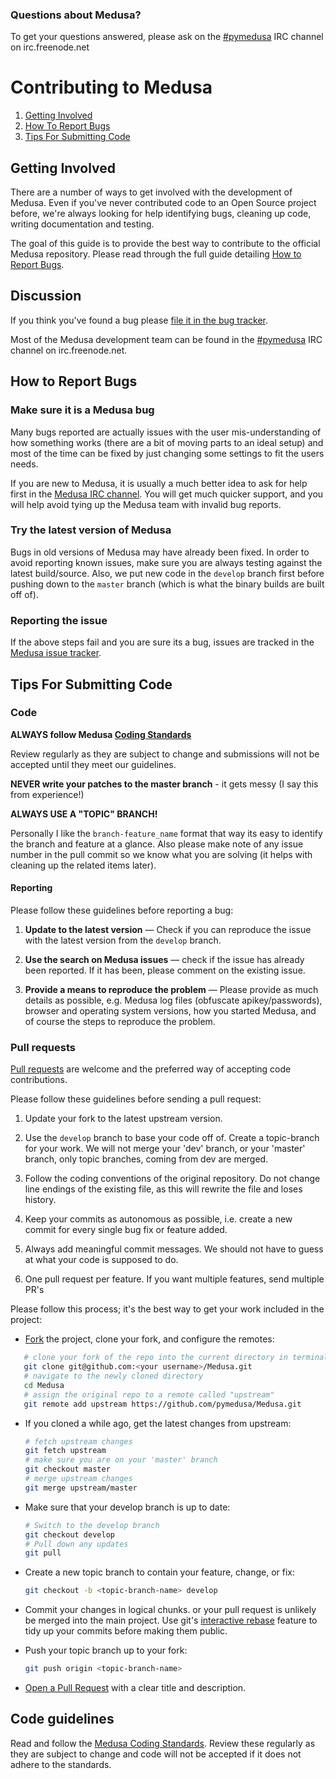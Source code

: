 ### Questions about Medusa?

To get your questions answered, please ask on the [#pymedusa](http://webchat.freenode.net/?channels=pymedusa) IRC channel on irc.freenode.net

# Contributing to Medusa

1. [Getting Involved](#getting-involved)
2. [How To Report Bugs](#how-to-report-bugs)
3. [Tips For Submitting Code](#tips-for-submitting-code)


## Getting Involved

There are a number of ways to get involved with the development of Medusa. Even if you've never contributed code to an Open Source project before, we're always looking for help identifying bugs, cleaning up code, writing documentation and testing.

The goal of this guide is to provide the best way to contribute to the official Medusa repository. Please read through the full guide detailing [How to Report Bugs](#how-to-report-bugs).

## Discussion

If you think you've found a bug please [file it in the bug tracker](#how-to-report-bugs).

Most of the Medusa development team can be found in the [#pymedusa](http://webchat.freenode.net/?channels=pymedusa) IRC channel on irc.freenode.net.


## How to Report Bugs

### Make sure it is a Medusa bug

Many bugs reported are actually issues with the user mis-understanding of how something works (there are a bit of moving parts to an ideal setup) and most of the time can be fixed by just changing some settings to fit the users needs.

If you are new to Medusa, it is usually a much better idea to ask for help first in the [Medusa IRC channel](http://webchat.freenode.net/?channels=pymedusa). You will get much quicker support, and you will help avoid tying up the Medusa team with invalid bug reports.

### Try the latest version of Medusa

Bugs in old versions of Medusa may have already been fixed. In order to avoid reporting known issues, make sure you are always testing against the latest build/source. Also, we put new code in the `develop` branch first before pushing down to the `master` branch (which is what the binary builds are built off of).

### Reporting the issue

If the above steps fail and you are sure its a bug, issues are tracked in the [Medusa issue tracker](https://github.com/pymedusa/Medusa).

## Tips For Submitting Code


### Code

**ALWAYS follow Medusa [Coding Standards](https://github.com/pymedusa/medusa.github.io/wiki/Medusa-Coding-Standards)**

Review regularly as they are subject to change and submissions will not be accepted until they meet our guidelines.

**NEVER write your patches to the master branch** - it gets messy (I say this from experience!)

**ALWAYS USE A "TOPIC" BRANCH!**

Personally I like the `branch-feature_name` format that way its easy to identify the branch and feature at a glance. Also please make note of any issue number in the pull commit so we know what you are solving (it helps with cleaning up the related items later).

#### Reporting
Please follow these guidelines before reporting a bug:

1. **Update to the latest version** &mdash; Check if you can reproduce the issue with the latest version from the `develop` branch.

2. **Use the search on Medusa issues** &mdash; check if the issue has already been reported. If it has been, please comment on the existing issue.

3. **Provide a means to reproduce the problem** &mdash; Please provide as much details as possible, e.g. Medusa log files (obfuscate apikey/passwords), browser and operating system versions, how you started Medusa, and of course the steps to reproduce the problem.


### Pull requests

[Pull requests](https://help.github.com/articles/using-pull-requests) are welcome and the preferred way of accepting code contributions.

Please follow these guidelines before sending a pull request:

1. Update your fork to the latest upstream version.

2. Use the `develop` branch to base your code off of. Create a topic-branch for your work. We will not merge your 'dev' branch, or your 'master' branch, only topic branches, coming from dev are merged.

3. Follow the coding conventions of the original repository. Do not change line endings of the existing file, as this will rewrite the file and loses history.

4. Keep your commits as autonomous as possible, i.e. create a new commit for every single bug fix or feature added.

5. Always add meaningful commit messages. We should not have to guess at what your code is supposed to do.

6. One pull request per feature. If you want multiple features, send multiple PR's

Please follow this process; it's the best way to get your work included in the project:

- [Fork](http://help.github.com/fork-a-repo/) the project, clone your fork,
   and configure the remotes:

```bash
   # clone your fork of the repo into the current directory in terminal
   git clone git@github.com:<your username>/Medusa.git
   # navigate to the newly cloned directory
   cd Medusa
   # assign the original repo to a remote called "upstream"
   git remote add upstream https://github.com/pymedusa/Medusa.git
   ```

- If you cloned a while ago, get the latest changes from upstream:

   ```bash
   # fetch upstream changes
   git fetch upstream
   # make sure you are on your 'master' branch
   git checkout master
   # merge upstream changes
   git merge upstream/master
   ```

- Make sure that your develop branch is up to date:

   ```bash
   # Switch to the develop branch
   git checkout develop
   # Pull down any updates
   git pull
   ```

- Create a new topic branch to contain your feature, change, or fix:

   ```bash
   git checkout -b <topic-branch-name> develop
   ```

- Commit your changes in logical chunks. or your pull request is unlikely
   be merged into the main project. Use git's
   [interactive rebase](https://help.github.com/articles/interactive-rebase)
   feature to tidy up your commits before making them public.

- Push your topic branch up to your fork:

   ```bash
   git push origin <topic-branch-name>
   ```

- [Open a Pull Request](https://help.github.com/articles/using-pull-requests) with a
    clear title and description.


## Code guidelines

Read and follow the [Medusa Coding Standards](https://github.com/pymedusa/medusa.github.io/wiki/Medusa-Coding-Standards).  Review these regularly as they are subject to change and code will not be accepted if it does not adhere to the standards.
